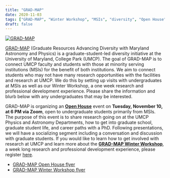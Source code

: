 ```yaml
---
title: "GRAD-MAP"
date: 2020-11-03
tags: ["GRAD-MAP", "Winter Workshop", "MSIs", "diversity", "Open House"]
draft: false
---
```

[![GRAD-MAP](https://paarc.info/grad_map.webp#center)](https://www.umdgradmap.org/)

[GRAD-MAP](https://www.umdgradmap.org/) (Graduate Resources Advancing Diversity with Maryland Astronomy and Physics) is a graduate-student-led diversity initiative at the University of Maryland, College Park (UMCP). The goal of GRAD-MAP is to connect UMCP faculty and students with those at minority serving institutions (MSIs) for the benefit of both institutions. We aim to connect students who may not have many research opportunities with the facilities and research at UMCP. We do this by setting up visits with undergraduates at MSIs as well as our Winter Workshop, a one week research and professional development experience. Please share the information and blurb below with any undergraduates that may be interested.

GRAD-MAP is organizing an **[Open House](https://www.umdgradmap.org/fall-open-house)** event on **Tuesday, November 10, at 6 PM via Zoom**, open to undergraduate students primarily from MSIs. The purpose of this event is to share research going on at the UMCP Physics and Astronomy Departments, how to get into graduate school, graduate student life, and career paths with a PhD. Following presentations, we will have a socializing segment including a conversation and discussion with graduate students. If you would like to learn how to get involved with research at UMCP and learn more about the **[GRAD-MAP Winter Workshop](https://www.umdgradmap.org/winter-workshop)**, a week long research and professional development experience, please register [here](https://forms.gle/ENZdo3BTPHz1FjcDA).

- [GRAD-MAP Open House flyer](https://paarc.info/GRAD-MAP_Open_House.pdf)
- [GRAD-MAP Winter Workshop flyer](https://paarc.info/GRAD-MAP_Winter_Workshop.pdf)
